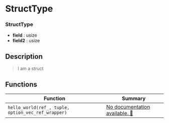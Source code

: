 # StructType

### StructType

- **field** : usize
- **field2** : usize

## Description

>  I am a struct

## Functions

| Function | Summary |
| --- | --- |
| `hello_world(ref_, tuple, option_vec_ref_wrapper)` | [No documentation available\. 🚧](#helloworld) |